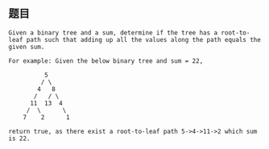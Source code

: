 ## 题目
    Given a binary tree and a sum, determine if the tree has a root-to-leaf path such that adding up all the values along the path equals the given sum.

    For example: Given the below binary tree and sum = 22,

              5
             / \
            4   8
           /   / \
          11  13  4
         /  \      \
        7    2      1

    return true, as there exist a root-to-leaf path 5->4->11->2 which sum is 22.